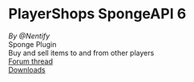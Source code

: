 # PlayerShops SpongeAPI 6  
_By @Nentify_  
Sponge Plugin  
Buy and sell items to and from other players  
[Forum thread](https://forums.spongepowered.org/t/player-shops-v1-0-0-buy-and-sell-items-to-and-from-other-players/14373)  
[Downloads](https://github.com/maxanier/PlayerShops/releases)
